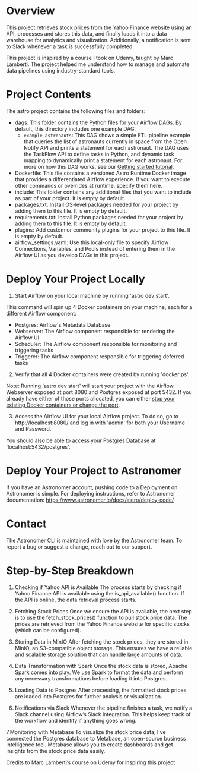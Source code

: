 Overview
========

This project retrieves stock prices from the Yahoo Finance website using an API, processes and stores this data, and finally loads it into a data warehouse for analytics and visualization. Additionally, a notification is sent to Slack whenever a task is successfully completed

This project is inspired by a course I took on Udemy, taught by Marc Lamberti. The project helped me understand how to manage and automate data pipelines using industry-standard tools.

Project Contents
================

The astro project contains the following files and folders:

- dags: This folder contains the Python files for your Airflow DAGs. By default, this directory includes one example DAG:
    - `example_astronauts`: This DAG shows a simple ETL pipeline example that queries the list of astronauts currently in space from the Open Notify API and prints a statement for each astronaut. The DAG uses the TaskFlow API to define tasks in Python, and dynamic task mapping to dynamically print a statement for each astronaut. For more on how this DAG works, see our [Getting started tutorial](https://www.astronomer.io/docs/learn/get-started-with-airflow).
- Dockerfile: This file contains a versioned Astro Runtime Docker image that provides a differentiated Airflow experience. If you want to execute other commands or overrides at runtime, specify them here.
- include: This folder contains any additional files that you want to include as part of your project. It is empty by default.
- packages.txt: Install OS-level packages needed for your project by adding them to this file. It is empty by default.
- requirements.txt: Install Python packages needed for your project by adding them to this file. It is empty by default.
- plugins: Add custom or community plugins for your project to this file. It is empty by default.
- airflow_settings.yaml: Use this local-only file to specify Airflow Connections, Variables, and Pools instead of entering them in the Airflow UI as you develop DAGs in this project.

Deploy Your Project Locally
===========================

1. Start Airflow on your local machine by running 'astro dev start'.

This command will spin up 4 Docker containers on your machine, each for a different Airflow component:

- Postgres: Airflow's Metadata Database
- Webserver: The Airflow component responsible for rendering the Airflow UI
- Scheduler: The Airflow component responsible for monitoring and triggering tasks
- Triggerer: The Airflow component responsible for triggering deferred tasks

2. Verify that all 4 Docker containers were created by running 'docker ps'.

Note: Running 'astro dev start' will start your project with the Airflow Webserver exposed at port 8080 and Postgres exposed at port 5432. If you already have either of those ports allocated, you can either [stop your existing Docker containers or change the port](https://www.astronomer.io/docs/astro/cli/troubleshoot-locally#ports-are-not-available-for-my-local-airflow-webserver).

3. Access the Airflow UI for your local Airflow project. To do so, go to http://localhost:8080/ and log in with 'admin' for both your Username and Password.

You should also be able to access your Postgres Database at 'localhost:5432/postgres'.

Deploy Your Project to Astronomer
=================================

If you have an Astronomer account, pushing code to a Deployment on Astronomer is simple. For deploying instructions, refer to Astronomer documentation: https://www.astronomer.io/docs/astro/deploy-code/

Contact
=======

The Astronomer CLI is maintained with love by the Astronomer team. To report a bug or suggest a change, reach out to our support.


Step-by-Step Breakdown
=======================

1. Checking if Yahoo API is Available
The process starts by checking if Yahoo Finance API is available using the is_api_available() function. If the API is online, the data retrieval process starts.

2. Fetching Stock Prices
Once we ensure the API is available, the next step is to use the fetch_stock_prices() function to pull stock price data. The prices are retrieved from the Yahoo Finance website for specific stocks (which can be configured).

3. Storing Data in MinIO
After fetching the stock prices, they are stored in MinIO, an S3-compatible object storage. This ensures we have a reliable and scalable storage solution that can handle large amounts of data.

4. Data Transformation with Spark
Once the stock data is stored, Apache Spark comes into play. We use Spark to format the data and perform any necessary transformations before loading it into Postgres.

5. Loading Data to Postgres
After processing, the formatted stock prices are loaded into Postgres for further analysis or visualization.

6. Notifications via Slack
Whenever the pipeline finishes a task, we notify a Slack channel using Airflow’s Slack integration. This helps keep track of the workflow and identify if anything goes wrong.

7.Monitoring with Metabase
To visualize the stock price data, I’ve connected the Postgres database to Metabase, an open-source business intelligence tool. Metabase allows you to create dashboards and get insights from the stock price data easily.


Credits to Marc Lamberti’s course on Udemy for inspiring this project
